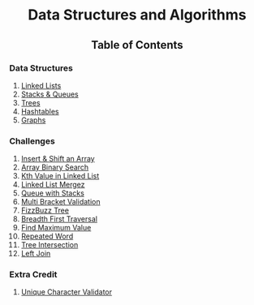 <h1 align="center">Data Structures and Algorithms</h1>

<h2 align="center">Table of Contents</h2>
<h3>Data Structures</h3>
<ol>
  <li><a href="/Data-Structures/LinkedList">Linked Lists</a></li>
  <li><a href="/Data-Structures/StacksAndQueues">Stacks & Queues</a></li>
  <li><a href="/Data-Structures/Tree">Trees</a></li>
  <li><a href="/Challenges/Hashtable">Hashtables</a></li>
  <li><a href="/Data-Structures/Graph">Graphs<a></li>
</ol>

<h3>Challenges</h3>
<ol>
  <li><a href="/Challenges/ArrayInsert">Insert & Shift an Array</a></li>
  <li><a href="/Challenges/BinarySearch">Array Binary Search</a></li>
  <li><a href="/Challenges/KthFromEnd/ll_kth_from_end">Kth Value in Linked List</a></li>
  <li><a href="/Challenges/LLMerge/ll_merge">Linked List Mergez</a></li>
  <li><a href="/Challenges/QueueWithStacks/QueueWithStacks">Queue with Stacks</a></li>
  <li><a href="/Challenges/MultiBracketValidation">Multi Bracket Validation</a></li>
  <li><a href="/Challenges/FizzBuzzTree">FizzBuzz Tree</a></li>
  <li><a href=/Challenges/BreadthFirstTraversal"">Breadth First Traversal</a></li>
  <li><a href="/Challenges/FindMaximumValue">Find Maximum Value</a></li>
  <li><a href="/Challenges/RepeatedWord">Repeated Word</a></li>
  <li><a href="/Challenges/TreeIntersection">Tree Intersection</a></li>
  <li><a href="/Challenges/LeftJoin">Left Join</a></li>
</ol>

<h3>Extra Credit</h3>
<ol>
  <li><a href="/Challenges/UniqueCharacterValidator">Unique Character Validator</a></li>
</ol>
